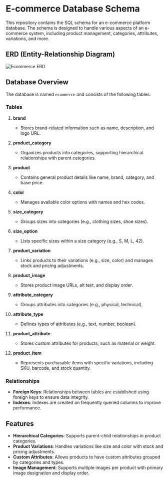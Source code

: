 # E-commerce Database Schema

This repository contains the SQL schema for an e-commerce platform database. The schema is designed to handle various aspects of an e-commerce system, including product management, categories, attributes, variations, and more.


## ERD (Entity-Relationship Diagram)


![Ecommerce ERD](https://github.com/user-attachments/assets/1271135b-0384-4186-b853-5c398de98cbd)





## Database Overview

The database is named `ecommerce` and consists of the following tables:

### Tables

1. **brand**
   - Stores brand-related information such as name, description, and logo URL.

2. **product_category**
   - Organizes products into categories, supporting hierarchical relationships with parent categories.

3. **product**
   - Contains general product details like name, brand, category, and base price.

4. **color**
   - Manages available color options with names and hex codes.

5. **size_category**
   - Groups sizes into categories (e.g., clothing sizes, shoe sizes).

6. **size_option**
   - Lists specific sizes within a size category (e.g., S, M, L, 42).

7. **product_variation**
   - Links products to their variations (e.g., size, color) and manages stock and pricing adjustments.

8. **product_image**
   - Stores product image URLs, alt text, and display order.

9. **attribute_category**
   - Groups attributes into categories (e.g., physical, technical).

10. **attribute_type**
    - Defines types of attributes (e.g., text, number, boolean).

11. **product_attribute**
    - Stores custom attributes for products, such as material or weight.

12. **product_item**
    - Represents purchasable items with specific variations, including SKU, barcode, and stock quantity.

### Relationships

- **Foreign Keys**: Relationships between tables are established using foreign keys to ensure data integrity.
- **Indexes**: Indexes are created on frequently queried columns to improve performance.

## Features

- **Hierarchical Categories**: Supports parent-child relationships in product categories.
- **Product Variations**: Handles variations like size and color with stock and pricing adjustments.
- **Custom Attributes**: Allows products to have custom attributes grouped by categories and types.
- **Image Management**: Supports multiple images per product with primary image designation and display order.



